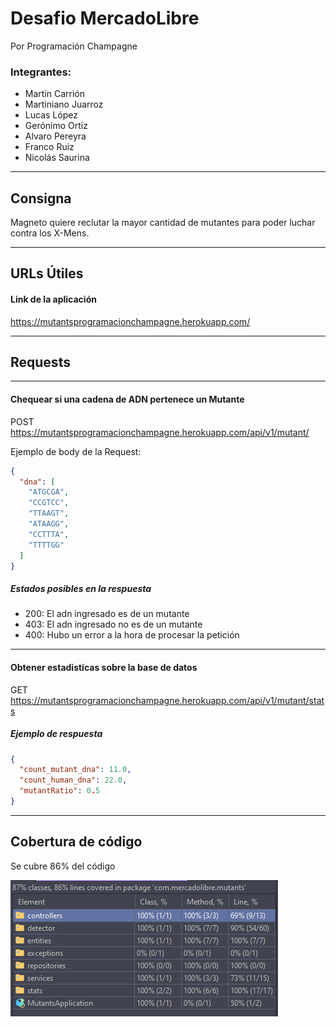 # Desafio MercadoLibre

Por Programación Champagne
<h3>Integrantes: </h3>
<ul>
<li>Martín Carrión</li>
<li>Martiniano Juarroz</li>
<li>Lucas López</li>
<li>Gerónimo Ortiz</li>
<li>Alvaro Pereyra</li>
<li>Franco Ruiz</li>
<li>Nicolás Saurina</li>
</ul>
<hr />

## Consigna

Magneto quiere reclutar la mayor cantidad de mutantes para poder luchar contra los X-Mens.
<hr />

## URLs Útiles

#### Link de la aplicación

https://mutantsprogramacionchampagne.herokuapp.com/
<hr />

## Requests

<hr />

#### Chequear si una cadena de ADN pertenece un Mutante

POST https://mutantsprogramacionchampagne.herokuapp.com/api/v1/mutant/

Ejemplo de body de la Request:

```json
{
  "dna": [
    "ATGCGA",
    "CCGTCC",
    "TTAAGT",
    "ATAAGG",
    "CCTTTA",
    "TTTTGG"
  ]
}
```

##### Estados posibles en la respuesta

<ul>
<li>200: El adn ingresado es de un mutante</li>
<li>403: El adn ingresado no es de un mutante</li>
<li>400: Hubo un error a la hora de procesar la petición</li>
</ul>

<hr />

#### Obtener estadisticas sobre la base de datos

GET https://mutantsprogramacionchampagne.herokuapp.com/api/v1/mutant/stats

##### Ejemplo de respuesta

```json
{
  "count_mutant_dna": 11.0,
  "count_human_dna": 22.0,
  "mutantRatio": 0.5
}
```

<hr />

## Cobertura de código

Se cubre 86% del código

![Code coverage](/files/coverage.jpg)
